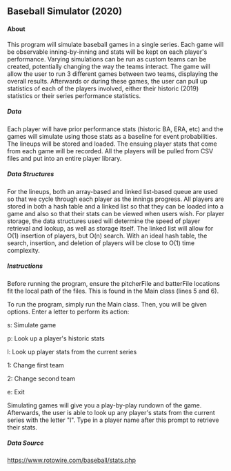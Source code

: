 Baseball Simulator (2020)
---
#### About

This program will simulate baseball games in a single series. Each game will be observable inning-by-inning and stats will be kept on each player's performance. Varying simulations can be run as custom teams can be created, potentially changing the way the teams interact. The game will allow the user to run 3 different games between two teams, displaying the overall results. Afterwards or during these games, the user can pull up statistics of each of the players involved, either their historic (2019) statistics or their series performance statistics.

##### Data

Each player will have prior performance stats (historic BA, ERA, etc) and the games will simulate using those stats as a baseline for event probabilities. The lineups will be stored and loaded. The ensuing player stats that come from each game will be recorded. All the players will be pulled from CSV files and put into an entire player library.

##### Data Structures

For the lineups, both an array-based and linked list-based queue are used so that we cycle through each player as the innings progress. All players are stored in both a hash table and a linked list so that they can be loaded into a game and also so that their stats can be viewed when users wish. For player storage, the data structures used will determine the speed of player retrieval and lookup, as well as storage itself. The linked list will allow for O(1) insertion of players, but O(n) search. With an ideal hash table, the search, insertion, and deletion of players will be close to O(1) time complexity.

##### Instructions

Before running the program, ensure the pitcherFile and batterFile locations fit the local path of the files. This is found in the Main class (lines 5 and 6).

To run the program, simply run the Main class. Then, you will be given options. Enter a letter to perform its action:

s: Simulate game

p: Look up a player's historic stats

l: Look up player stats from the current series

1: Change first team

2: Change second team

e: Exit

Simulating games will give you a play-by-play rundown of the game. Afterwards, the user is able to look up any player's stats from the current series with the letter "l". Type in a player name after this prompt to retrieve their stats.

##### Data Source

https://www.rotowire.com/baseball/stats.php
